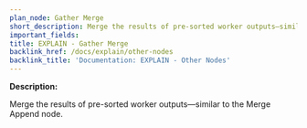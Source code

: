 ```yaml
---
plan_node: Gather Merge
short_description: Merge the results of pre-sorted worker outputs—similar to the Merge Append node.
important_fields:
title: EXPLAIN - Gather Merge
backlink_href: /docs/explain/other-nodes
backlink_title: 'Documentation: EXPLAIN - Other Nodes'
---
```


**Description:**

Merge the results of pre-sorted worker outputs—similar to the Merge Append node.